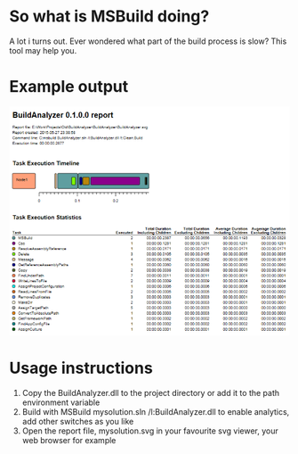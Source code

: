 # So what is MSBuild doing? #
A lot i turns out. Ever wondered what part of the build process is slow? This tool may help you.

# Example output #
![Screenshot](/Screenshot.png?raw=true)

# Usage instructions #

  1. Copy the BuildAnalyzer.dll to the project directory or add it to the path environment variable
  1. Build with MSBuild mysolution.sln /l:BuildAnalyzer.dll to enable analytics, add other switches as you like
  1. Open the report file, mysolution.svg in your favourite svg viewer, your web browser for example
